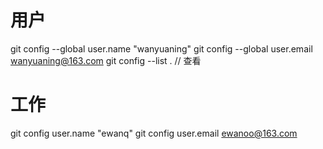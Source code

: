 # 用户
git config --global user.name "wanyuaning"
git config --global user.email wanyuaning@163.com
git config --list .  // 查看
# 工作
git config user.name "ewanq"
git config user.email ewanoo@163.com
